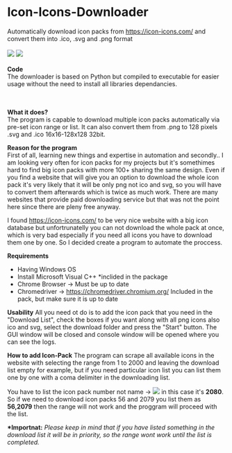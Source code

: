 # Icon-Icons-Downloader
Automatically download icon packs from https://icon-icons.com/  and convert them into .ico, .svg and .png format
</br></br>
<img src="https://i.gyazo.com/12d82c3e49a12db7e26b43736726d4ee.png"></img>
<img src="https://i.gyazo.com/b375156ea0298fe1f4dd07adb08060b1.png"></img>
</br></br>
<b>Code</b></br>
The downloader is based on Python but compiled to executable for easier usage without the need to install all libraries dependancies.

<br><br>
<b>What it does?</b></br>
The program is capable to download multiple icon packs automatically via pre-set icon range or list. It can also convert them from .png to 128 pixels .svg and .ico 16x16-128x128 32bit.

<b>Reason for the program</b></br>
First of all, learning new things and expertise in automation and secondly.. I am looking very often for icon packs for my projects but it's somethimes hard to find big icon packs with more 100+  sharing the same design. Even if you find a website that will give you an option to download the whole icon pack it's very likely that it will be only png not ico and svg, so you will have to convert them afterwards which is twice as much work. There are many websites that provide paid downloading service but that was not the point here since there are pleny free anyway. 

I found https://icon-icons.com/ to be very nice website with a big icon database but unfortrunatelly you can not download the whole pack at once, which is very bad especially if you need all icons you have to download them one by one. So I decided create a program to automate the proccess.

<b>Requirements</b>
  - Having Windows OS
  - Install Microsoft Visual C++ *inclided in the package
  - Chrome Browser -> Must be up to date
  - Chromedriver -> https://chromedriver.chromium.org/ Included in the pack, but make sure it is up to date
  
<b>Usability</b>
All you need ot do is to add the icon pack that you need in the "Download List", check the boxes if you want along with all png icons also ico and svg, select the download folder and press the "Start" button. The GUI window will be closed and console window will be opened where you can see the logs.

<b>How to add Icon-Pack</b>
The program can scrape all available icons in the website with selecting the range from 1 to 2000 and leaving the download list empty for example, but if you need particular icon list you can list them one by one with a coma delimiter in the downloading list.

You have to list the icon pack number not name -> <img src="https://i.gyazo.com/bdccaa577875877cdf1d18b34908daa0.png"></img> in this case it's <b>2080</b>. So if we need to download icon packs 56 and 2079 you list them as <b>56,2079</b> then the range will not work and the proggram will proceed with the list.

<b>*Importnat:</b><i> Please keep in mind that if you have listed something in the download list it will be in priority, so the range wont work until the list is completed. </i>

